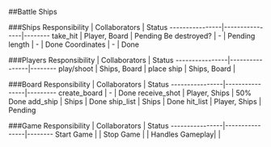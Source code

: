 
##Battle Ships

###Ships
Responsibility	|  Collaborators | Status
----------------|----------------|--------
take_hit        | Player, Board  | Pending
Be destroyed?   | -              | Pending
length          | -              | Done
Coordinates     | -              | Done


###Players
Responsibility	|  Collaborators | Status
----------------|----------------|--------
play/shoot    	| Ships, Board   | 
place ship    	| Ships, Board   | 
         		    


###Board
Responsibility	|  Collaborators | Status
----------------|----------------|---------
create_board    | -              | Done
receive_shot    | Player, Ships  | 50% Done
add_ship        | Ships          | Done
ship_list       | Ships          | Done
hit_list        | Player, Ships  | Pending




###Game
Responsibility  |  Collaborators | Status
----------------|----------------|--------
Start Game      |                |
Stop Game       |                |
Handles Gameplay|                |
